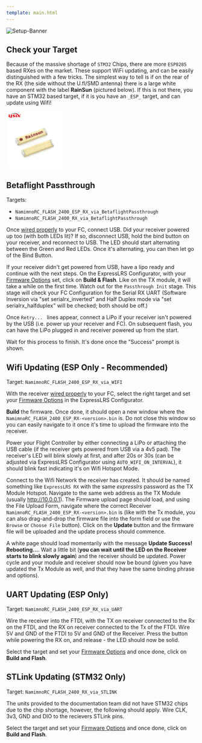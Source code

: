 ```yaml
---
template: main.html
---
```


![Setup-Banner](https://raw.githubusercontent.com/ExpressLRS/ExpressLRS-hardware/master/img/quick-start.png)

## Check your Target
Because of the massive shortage of `STM32` Chips, there are more `ESP8285` based RXes on the market. These support WiFi updating, and can be easily distinguished with a few tricks. The simplest way to tell is if on the rear of the RX (the side without the U.fl/SMD antenna) there is a large white component with the label **RainSun** (pictured below). If this is not there, you have an STM32 based target, if it is you have an `_ESP_` target, and can update using Wifi!

<img src = "https://github.com/ExpressLRS/ExpressLRS-Hardware/blob/master/img/antenna.jpg?raw=true" width = "30%">

## Betaflight Passthrough

Targets: 

- `NamimnoRC_FLASH_2400_ESP_RX_via_BetaflightPassthrough` 
- `NamimnoRC_FLASH_2400_RX_via_BetaflightPassthrough`

Once [wired properly](../../quick-start/rx-fcprep/#namimnorc-voyager-flash) to your FC, connect USB. Did your receiver powered up too (with both LEDs lit)? If so, disconnect USB, hold the bind button on your receiver, and reconnect to USB. The LED should start alternating between the Green and Red LEDs. Once it's alternating, you can then let go of the Bind Button.

If your receiver didn't get powered from USB, have a lipo ready and continue with the next steps. On the ExpressLRS Configurator, with your [Firmware Options](../../quick-start/firmware-options) set, click on **Build & Flash**. Like on the TX module, it will take a while on the first time. Watch out for the `Passthrough Init` stage. This stage will check your FC Configuration for the Serial RX UART (Software Inversion via "set serialrx_inverted" and Half Duplex mode via "set serialrx_halfduplex" will be checked; both should be off.)

Once `Retry... ` lines appear, connect a LiPo if your receiver isn't powered by the USB (i.e. power up your receiver and FC). On subsequent flash, you can have the LiPo plugged in and receiver powered up from the start.

Wait for this process to finish. It's done once the "Success" prompt is shown.

## Wifi Updating (ESP Only - Recommended)

Target: `NamimnoRC_FLASH_2400_ESP_RX_via_WIFI`

With the receiver [wired properly](../../quick-start/rx-fcprep/#namimnorc-voyager-flash) to your FC, select the right target and set your [Firmware Options](../../quick-start/firmware-options) in the ExpressLRS Configurator.

**Build** the firmware. Once done, it should open a new window where the `NamimnoRC_FLASH_2400_ESP_RX-<version>.bin` is. Do not close this window so you can easily navigate to it once it's time to upload the firmware into the receiver.

Power your Flight Controller by either connecting a LiPo or attaching the USB cable (if the receiver gets powered from USB via a 4v5 pad). The receiver's LED will blink slowly at first, and after 20s or 30s (can be adjusted via ExpressLRS Configurator using `AUTO_WIFI_ON_INTERVAL`), it should blink fast indicating it's on Wifi Hotspot Mode.

Connect to the Wifi Network the receiver has created. It should be named something like `ExpressLRS RX` with the same *expresslrs* password as the TX Module Hotspot. Navigate to the same web address as the TX Module (usually http://10.0.0.1). The Firmware upload page should load, and using the File Upload Form, navigate where the correct Receiver `NamimnoRC_FLASH_2400_ESP_RX-<version>.bin` is (like with the Tx module, you can also drag-and-drop the firmware file into the form field or use the `Browse` or `Choose File` button). Click on the **Update** button and the firmware file will be uploaded and the update process should commence.

A white page should load momentarily with the message **Update Success! Rebooting...**. Wait a little bit (**you can wait until the LED on the Receiver starts to blink slowly again**) and the receiver should be updated. Power cycle and your module and receiver should now be bound (given you have updated the Tx Module as well, and that they have the same binding phrase and options).

## UART Updating (ESP Only)
Target: `NamimnoRC_FLASH_2400_ESP_RX_via_UART`

Wire the receiver into the FTDI, with the TX on receiver connected to the Rx on the FTDI, and the RX on receiver connected to the Tx of the FTDI. Wire 5V and GND of the FTDI to 5V and GND of the Receiver. Press the button while powering the RX on, and release - the LED should now be solid.

Select the target and set your [Firmware Options](../../quick-start/firmware-options) and once done, click on **Build and Flash**.

## STLink Updating (STM32 Only)
Target: `NamimnoRC_FLASH_2400_RX_via_STLINK`

The units provided to the documentation team did not have STM32 chips due to the chip shortage, however, the following should apply. Wire CLK, 3v3, GND and DIO to the recievers STLink pins.

Select the target and set your [Firmware Options](../../quick-start/firmware-options) and once done, click on **Build and Flash**.
